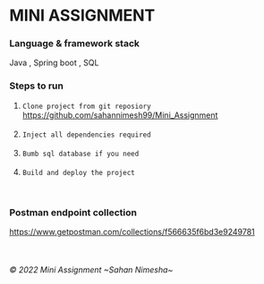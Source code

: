 # MINI ASSIGNMENT

### Language & framework stack
Java , Spring boot , SQL 

### Steps to run
1. `Clone project from git reposiory`
   https://github.com/sahannimesh99/Mini_Assignment <br/>
   <br/>
2. `Inject all dependencies required`<br/>
   <br/>
3. `Bumb sql database if you need`<br/>
   <br/>
4. `Build and deploy the project`<br/>

<br/>

### Postman endpoint collection
https://www.getpostman.com/collections/f566635f6bd3e9249781

<br/>

###### © 2022 Mini Assignment ~Sahan Nimesha~
